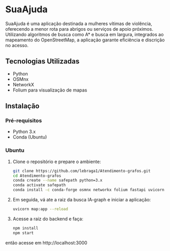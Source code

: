 # SuaAjuda

SuaAjuda é uma aplicação destinada a mulheres vítimas de violência, oferecendo a menor rota para abrigos ou serviços de apoio próximos. Utilizando algoritmos de busca como A* e busca em largura, integrados ao mapeamento do OpenStreetMap, a aplicação garante eficiência e discrição no acesso.


## Tecnologias Utilizadas

- Python
- OSMnx
- NetworkX
- Folium para visualização de mapas

## Instalação

### Pré-requisitos

- Python 3.x
- Conda (Ubuntu) 

### Ubuntu

1. Clone o repositório e prepare o ambiente:
   ```bash
   git clone https://github.com/lebraga1/Atendimento-grafos.git
   cd Atendimento-grafos
   conda create --name safepath python=3.x
   conda activate safepath
   conda install -c conda-forge osmnx networkx folium fastapi uvicorn

2. Em seguida, vá ate a raiz da busca IA-graph  e iniciar a aplicação:
    ```bash
    uvicorn map:app --reload

3. Acesse a raiz do backend e faça:
    ```bash
    npm install
    npm start

então acesse em http://localhost:3000 

